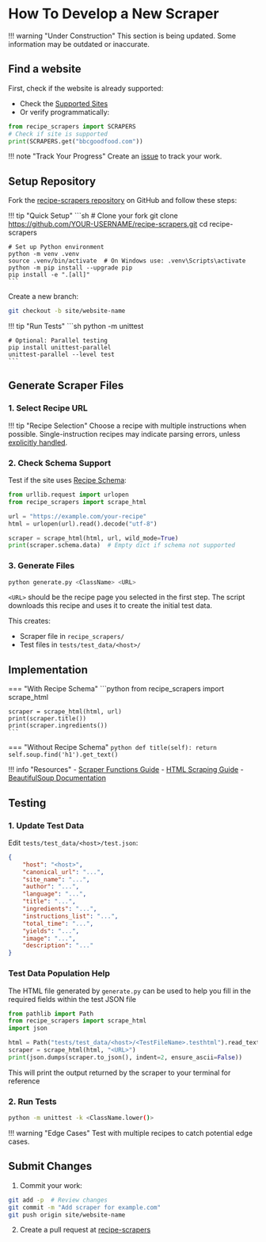 # How To Develop a New Scraper

!!! warning "Under Construction"
    This section is being updated. Some information may be outdated or inaccurate.


## Find a website

First, check if the website is already supported:

- Check the [Supported Sites](../getting-started/supported-sites.md)
- Or verify programmatically:

```python
from recipe_scrapers import SCRAPERS
# Check if site is supported
print(SCRAPERS.get("bbcgoodfood.com"))
```

!!! note "Track Your Progress"
    Create an [issue](https://github.com/hhursev/recipe-scrapers/issues/new/choose) to track
    your work.

## Setup Repository

Fork the [recipe-scrapers repository](https://github.com/hhursev/recipe-scrapers) on GitHub and
follow these steps:

!!! tip "Quick Setup"
    ```sh
    # Clone your fork
    git clone https://github.com/YOUR-USERNAME/recipe-scrapers.git
    cd recipe-scrapers

    # Set up Python environment
    python -m venv .venv
    source .venv/bin/activate  # On Windows use: .venv\Scripts\activate
    python -m pip install --upgrade pip
    pip install -e ".[all]"
    ```

Create a new branch:

```sh
git checkout -b site/website-name
```

!!! tip "Run Tests"
    ```sh
    python -m unittest

    # Optional: Parallel testing
    pip install unittest-parallel
    unittest-parallel --level test
    ```

## Generate Scraper Files

### 1. Select Recipe URL

!!! tip "Recipe Selection"
    Choose a recipe with multiple instructions when possible. Single-instruction recipes may
    indicate parsing errors, unless [explicitly handled](https://github.com/hhursev/recipe-scrapers/blob/98ead6fc6e9653805b01539a3f46fbfb4e096136/tests/test_allrecipes.py#L147-L150).

### 2. Check Schema Support

Test if the site uses [Recipe Schema](https://schema.org/Recipe):

```python
from urllib.request import urlopen
from recipe_scrapers import scrape_html

url = "https://example.com/your-recipe"
html = urlopen(url).read().decode("utf-8")

scraper = scrape_html(html, url, wild_mode=True)
print(scraper.schema.data)  # Empty dict if schema not supported
```

### 3. Generate Files

```sh
python generate.py <ClassName> <URL>
```

`<URL>` should be the recipe page you selected in the first step. The script
downloads this recipe and uses it to create the initial test data.

This creates:

- Scraper file in `recipe_scrapers/`
- Test files in `tests/test_data/<host>/`

## Implementation

=== "With Recipe Schema"
    ```python
    from recipe_scrapers import scrape_html

    scraper = scrape_html(html, url)
    print(scraper.title())
    print(scraper.ingredients())
    ```

=== "Without Recipe Schema"
    ```python
    def title(self):
        return self.soup.find('h1').get_text()
    ```

!!! info "Resources"
    - [Scraper Functions Guide](in-depth-guide-scraper-functions.md)
    - [HTML Scraping Guide](in-depth-guide-html-scraping.md)
    - [BeautifulSoup Documentation](https://www.crummy.com/software/BeautifulSoup/bs4/doc/)

## Testing

### 1. Update Test Data

Edit `tests/test_data/<host>/test.json`:
```json
{
    "host": "<host>",
    "canonical_url": "...",
    "site_name": "...",
    "author": "...",
    "language": "...",
    "title": "...",
    "ingredients": "...",
    "instructions_list": "...",
    "total_time": "...",
    "yields": "...",
    "image": "...",
    "description": "..."
}
```
### Test Data Population Help

The HTML file generated by `generate.py` can be used to help you fill in the required fields within the test JSON file

```python
from pathlib import Path
from recipe_scrapers import scrape_html
import json

html = Path("tests/test_data/<host>/<TestFileName>.testhtml").read_text(encoding="utf-8")
scraper = scrape_html(html, "<URL>")
print(json.dumps(scraper.to_json(), indent=2, ensure_ascii=False))
```

This will print the output returned by the scraper to your terminal for reference

### 2. Run Tests

```sh
python -m unittest -k <ClassName.lower()>
```

!!! warning "Edge Cases"
    Test with multiple recipes to catch potential edge cases.

## Submit Changes

1. Commit your work:
```sh
git add -p  # Review changes
git commit -m "Add scraper for example.com"
git push origin site/website-name
```

2. Create a pull request at [recipe-scrapers](https://github.com/hhursev/recipe-scrapers/pulls)
